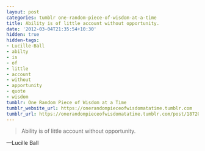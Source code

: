 ```yaml
---
layout: post
categories: tumblr one-random-piece-of-wisdom-at-a-time
title: Ability is of little account without opportunity.
date: '2012-03-04T21:35:54+10:30'
hidden: true
hidden-tags:
- Lucille-Ball
- abilty
- is
- of
- little
- account
- without
- apportunity
- quote
- wisdom
tumblr: One Random Piece of Wisdom at a Time
tumblr_website_url: https://onerandompieceofwisdomatatime.tumblr.com
tumblr_url: https://onerandompieceofwisdomatatime.tumblr.com/post/18720763510/ability-is-of-little-account-without-opportunity
---
```

> Ability is of little account without opportunity.

—Lucille Ball
